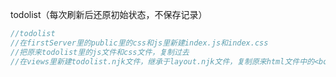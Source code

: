 todolist（每次刷新后还原初始状态，不保存记录）

```js
//todolist
//在firstServer里的public里的css和js里新建index.js和index.css
//把原来todolist里的js文件和css文件，复制过去
//在views里新建todolist.njk文件，继承于layout.njk文件，复制原来html文件中的<body>里的内容
```

